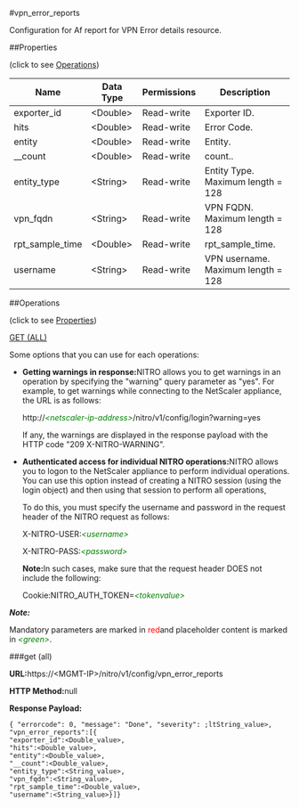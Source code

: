 #vpn_error_reports

Configuration for Af report for VPN Error details resource.


##Properties 
<span>(click to see [Operations](#opera))</span>


<table><thead><tr><th>Name</th><th>Data Type</th><th>Permissions</th><th>Description</th></tr></thead><tbody><tr><td>exporter_id</td><td>&lt;Double></td><td>Read-write</td><td>Exporter ID.</td></tr><tr><td>hits</td><td>&lt;Double></td><td>Read-write</td><td>Error Code.</td></tr><tr><td>entity</td><td>&lt;Double></td><td>Read-write</td><td>Entity.</td></tr><tr><td>__count</td><td>&lt;Double></td><td>Read-write</td><td>count..</td></tr><tr><td>entity_type</td><td>&lt;String></td><td>Read-write</td><td>Entity Type.<br>Maximum length = 128</td></tr><tr><td>vpn_fqdn</td><td>&lt;String></td><td>Read-write</td><td>VPN FQDN.<br>Maximum length = 128</td></tr><tr><td>rpt_sample_time</td><td>&lt;Double></td><td>Read-write</td><td>rpt_sample_time.</td></tr><tr><td>username</td><td>&lt;String></td><td>Read-write</td><td>VPN username.<br>Maximum length = 128</td></tr></tbody></table>
##Operations 
<span>(click to see [Properties](#prope))</span>


[GET (ALL)](#get-)


Some options that you can use for each operations:
<ul><li><p><b>Getting warnings in response:</b>NITRO allows you to get warnings in an operation by specifying the "warning" query parameter as "yes". For example, to get warnings while connecting to the NetScaler appliance, the URL is as follows:</p><p>http://<span style="color:green;font-style:italic;">&lt;netscaler-ip-address&gt;</span>/nitro/v1/config/login?warning=yes</p><p>If any, the warnings are displayed in the response payload with the HTTP code "209 X-NITRO-WARNING".</p></li><li><p><b>Authenticated access for individual NITRO operations:</b>NITRO allows you to logon to the NetScaler appliance to perform individual operations. You can use this option instead of creating a NITRO session (using the login object) and then using that session to perform all operations,</p><p>To do this, you must specify the username and password in the request header of the NITRO request as follows:</p><p>X-NITRO-USER:<span style="color:green;font-style:italic;">&lt;username&gt;</span></p><p>X-NITRO-PASS:<span style="color:green;font-style:italic;">&lt;password&gt;</span></p><p><b>Note:</b>In such cases, make sure that the request header DOES not include the following:</p><p>Cookie:NITRO_AUTH_TOKEN=<span style="color:green;font-style:italic;">&lt;tokenvalue&gt;</span></p></li></ul>



***Note:*** 
Mandatory parameters are marked in <span style="color:#FF0000;">red</span>and placeholder content is marked in <span style="color:green;font-style:italic">&lt;green&gt;</span>.

###get (all)



<b>URL:</b>https://&lt;MGMT-IP&gt;/nitro/v1/config/vpn_error_reports
<b>HTTP Method:</b>null
<b>Response Payload: </b>```{ "errorcode": 0, "message": "Done", "severity": ;ltString_value>, "vpn_error_reports":[{"exporter_id":<Double_value>,"hits":<Double_value>,"entity":<Double_value>,"__count":<Double_value>,"entity_type":<String_value>,"vpn_fqdn":<String_value>,"rpt_sample_time":<Double_value>,"username":<String_value>}]}```




